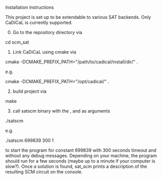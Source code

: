 Installation instructions

This project is set up to be extendable to various SAT backends.
Only CaDiCaL is currently supported.

0) Go to the repository directory via

cd scm_sat

1) Link CaDiCaL using cmake via

cmake -DCMAKE_PREFIX_PATH="/path/to/cadical/install/dir/" .

e.g.

cmake -DCMAKE_PREFIX_PATH="/opt/cadical/" .

2) build project via

make 

3) call satscm binary with the <constant>, <timeout> and <quiet> as arguments

./satscm <constant> <timeout> <quiet>

e.g.

./satscm 699839 300 1

to start the program for constant 699839 with 300 seconds timeout and without any debug messages.
Depending on your machine, the program should run for a few seconds (maybe up to a minute if your computer is slow?).
Once a solution is found, sat_scm prints a description of the resulting SCM circuit on the console.
